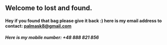 ## Welcome to lost and found.
#### Hey if you found that bag please give it back :) here is my email address to contact: palmask8@gmail.com
#####  Here is my mobile number: +48 888 821 856

